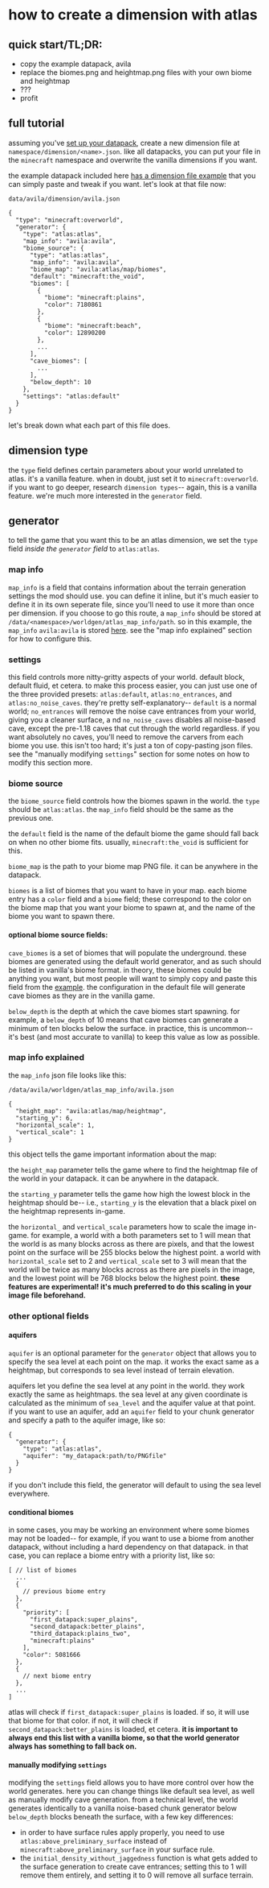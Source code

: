 # how to create a dimension with atlas

## quick start/TL;DR:
- copy the example datapack, avila
- replace the biomes.png and heightmap.png files with your own biome and heightmap
- ???
- profit

## full tutorial

assuming you've [set up your datapack](https://minecraft.fandom.com/wiki/Data_pack), create a new dimension file at
`namespace/dimension/<name>.json`. like all datapacks, you can put your file in the `minecraft` namespace and overwrite
the vanilla dimensions if you want.

the example datapack included here [has a dimension file example](./avila/data/avila/dimension/avila.json) that you can
simply paste and tweak if you want. let's look at that file now:

`data/avila/dimension/avila.json`
```json5
{
  "type": "minecraft:overworld",
  "generator": {
    "type": "atlas:atlas",
    "map_info": "avila:avila",
    "biome_source": {
      "type": "atlas:atlas",
      "map_info": "avila:avila",
      "biome_map": "avila:atlas/map/biomes",
      "default": "minecraft:the_void",
      "biomes": [
        {
          "biome": "minecraft:plains",
          "color": 7180861
        },
        {
          "biome": "minecraft:beach",
          "color": 12890200
        },
        ...
      ],
      "cave_biomes": [
        ...
      ],
      "below_depth": 10
    },
    "settings": "atlas:default"
  }
}
```

let's break down what each part of this file does.
## dimension type

the `type` field defines certain parameters about your world unrelated to atlas. it's a vanilla feature. when in doubt,
just set it to `minecraft:overworld`. if you want to go deeper, research `dimension types`-- again, this is a vanilla
feature. we're much more interested in the `generator` field.

## generator

to tell the game that you want this to be an atlas dimension, we set the `type` field *inside the `generator` field* to `atlas:atlas`.

### map info

`map_info` is a field that contains information about the terrain generation settings the mod should use. you can define
it inline, but it's much easier to define it in its own seperate file, since you'll need to use it more than once per
dimension. if you choose to go this route, a `map_info` should be stored at `/data/<namespace>/worldgen/atlas_map_info/path`.
so in this example, the `map_info` `avila:avila` is stored [here](./avila/data/avila/worldgen/atlas_map_info/avila.json).
see the "map info explained" section for how to configure this.

### settings

this field controls more nitty-gritty aspects of your world. default block, default fluid, et cetera. to make this process
easier, you can just use one of the three provided presets: `atlas:default`, `atlas:no_entrances`, and `atlas:no_noise_caves`.
they're pretty self-explanatory-- `default` is a normal world; `no_entrances` will remove the noise cave entrances from
your world, giving you a cleaner surface, a nd `no_noise_caves` disables all noise-based cave, except the pre-1.18 caves
that cut through the world regardless. if you want absolutely no caves, you'll need to remove the carvers from each
biome you use. this isn't too hard; it's just a ton of copy-pasting json files. see the "manually modifying `settings`"
section for some notes on how to modify this section more.

### biome source

the `biome_source` field controls how the biomes spawn in the world. the `type` should be `atlas:atlas`. the `map_info`
field should be the same as the previous one.

the `default` field is the name of the default biome the game should fall back on when no other biome fits. usually,
`minecraft:the_void` is sufficient for this.

`biome_map` is the path to your biome map PNG file. it can be anywhere in the datapack.

`biomes` is a list of biomes that you want to have in your map. each biome entry has a `color` field and a `biome` field;
these correspond to the color on the biome map that you want your biome to spawn at, and the name of the biome you want
to spawn there.

#### optional biome source fields:
`cave_biomes` is a set of biomes that will populate the underground. these biomes are generated using the default world
generator, and as such should be listed in vanilla's biome format. in theory, these biomes could be anything you want,
but most people will want to simply copy and paste this field from the [example](./avila/data/avila/dimension/avila.json).
the configuration in the default file will generate cave biomes as they are in the vanilla game.

`below_depth` is the depth at which the cave biomes start spawning. for example, a `below_depth` of 10 means that cave
biomes can generate a minimum of ten blocks below the surface. in practice, this is uncommon-- it's best (and most accurate
to vanilla) to keep this value as low as possible.

### map info explained

the `map_info` json file looks like this:

`/data/avila/worldgen/atlas_map_info/avila.json`
```json5
{
  "height_map": "avila:atlas/map/heightmap",
  "starting_y": 6,
  "horizontal_scale": 1,
  "vertical_scale": 1
}
```
this object tells the game important information about the map:

the `height_map` parameter tells the game where to find the heightmap file of the world in your datapack. it can be
anywhere in the datapack.

the `starting_y` parameter tells the game how high the lowest block in the heightmap should be-- i.e., `starting_y` is
the elevation that a black pixel on the heightmap represents in-game.

the `horizontal_` and `vertical_scale` parameters how to scale the image in-game. for example, a world with a both
parameters set to 1 will mean that the world is as many blocks across as there are pixels, and that the lowest point on
the surface will be 255 blocks below the highest point. a world with `horizontal_scale` set to 2 and `vertical_scale`
set to 3 will mean that the world will be twice as many blocks across as there are pixels in the image, and the lowest
point will be 768 blocks below the highest point. **these features are experimental! it's much preferred to do this
scaling in your image file beforehand.**

### other optional fields

#### aquifers

`aquifer` is an optional parameter for the `generator` object that allows you to specify the sea level at each point on
the map. it works the exact same as a heightmap, but corresponds to sea level instead of terrain elevation.

aquifers let you define the sea level at any point in the world. they work exactly the same as heightmaps. the sea level
at any given coordinate is calculated as the minimum of `sea_level` and the aquifer value at that point. if you want to
use an aquifer, add an `aquifer` field to your chunk generator and specify a path to the aquifer image, like so:
```json5
{
  "generator": {
    "type": "atlas:atlas",
    "aquifer": "my_datapack:path/to/PNGfile"
  }
}
```
if you don't include this field, the generator will default to using the sea level everywhere.

#### conditional biomes

in some cases, you may be working an environment where some biomes may not be loaded-- for example, if you want to use a
biome from another datapack, without including a hard dependency on that datapack. in that case, you can replace a biome
entry with a priority list, like so:
```json5
[ // list of biomes
  ...
  {
    // previous biome entry
  },
  {
    "priority": [
      "first_datapack:super_plains",
      "second_datapack:better_plains",
      "third_datapack:plains_two",
      "minecraft:plains"
    ],
    "color": 5081666
  },
  {
    // next biome entry
  },
  ...
]
```
atlas will check if `first_datapack:super_plains` is loaded. if so, it will use that biome for that color. if not, it
will check if `second_datapack:better_plains` is loaded, et cetera. **it is important to always end this list with a
vanilla biome, so that the world generator always has something to fall back on.**

#### manually modifying `settings`

modifying the `settings` field allows you to have more control over how the world generates. here you can change things
like default sea level, as well as manually modify cave generation. from a technical level, the world generates identically
to a vanilla noise-based chunk generator below `below_depth` blocks beneath the surface, with a few key differences:
- in order to have surface rules apply properly, you need to use `atlas:above_preliminary_surface` instead of
  `minecraft:above_preliminary_surface` in your surface rule.
- the `initial_density_without_jaggedness` function is what gets added to the surface generation to create cave entrances;
  setting this to 1 will remove them entirely, and setting it to 0 will remove all surface terrain.